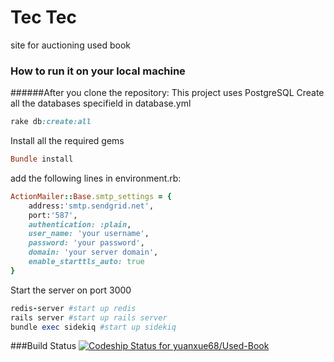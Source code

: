 # Tec Tec
site for auctioning used book

### How to run it on your local machine
######After you clone the repository:
This project uses PostgreSQL
Create all the databases specifield in database.yml
```ruby
rake db:create:all
```

Install all the required gems
```ruby
Bundle install
```

add the following lines in environment.rb:

```ruby
ActionMailer::Base.smtp_settings = {
	address:'smtp.sendgrid.net',
	port:'587',
	authentication: :plain,
	user_name: 'your username',
	password: 'your password',
	domain: 'your server domain',
	enable_starttls_auto: true
}
```

Start the server on port 3000
```ruby
redis-server #start up redis
rails server #start up rails server
bundle exec sidekiq #start up sidekiq
```

###Build Status
[ ![Codeship Status for yuanxue68/Used-Book](https://codeship.com/projects/ba052990-56a9-0133-5c51-5ebc52a48109/status?branch=master)](https://codeship.com/projects/109413)

